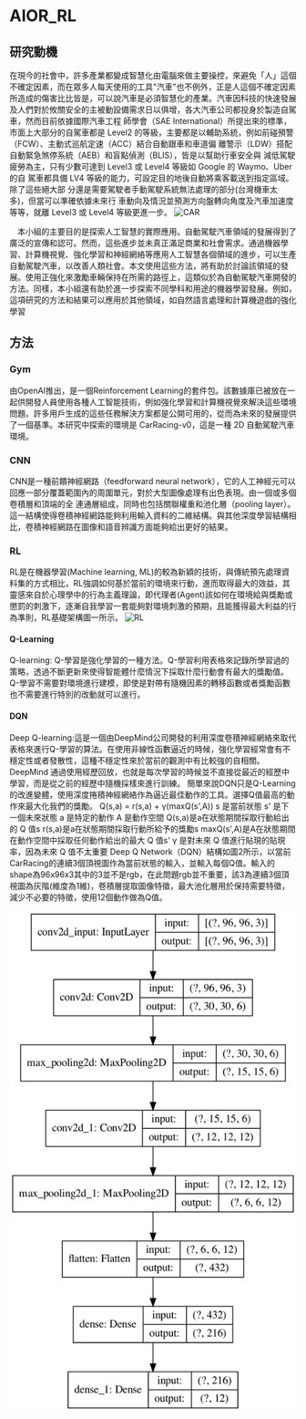 #  AIOR_RL
## 研究動機
在現今的社會中，許多產業都變成智慧化由電腦來做主要操控，來避免「人」這個不確定因素，而在眾多人每天使用的工具"汽車"也不例外，正是人這個不確定因素所造成的傷害比比皆是，可以說汽車是必須智慧化的產業。汽車因科技的快速發展及人們對於攸關安全的主被動設備需求日以俱增，各大汽車公司都投身於製造自駕車，然而目前依據國際汽車工程 師學會（SAE International）所提出來的標準，市面上大部分的自駕車都是 Level2 的等級，主要都是以輔助系統，例如前碰預警（FCW）、主動式巡航定速（ACC）結合自動跟車和車道偏 離警示（LDW）搭配自動緊急煞停系統（AEB）和盲點偵測（BLIS），皆是以幫助行車安全與 減低駕駛疲勞為主，只有少數可達到 Level3 或 Level4 等級如 Google 的 Waymo、Uber 的自 駕車都具備 LV4 等級的能力，可設定目的地後自動將乘客載送到指定區域。除了這些絕大部 分還是需要駕駛者手動駕駛系統無法處理的部分(台灣機車太多)，但當可以準確依據未來行 車動向及情況並預測方向盤轉向角度及汽車加速度等等，就離 Level3 或 Level4 等級更進一步。
![CAR](https://www.gonews.com.tw/wp-content/uploads/2020/09/6%E5%A4%A7%E8%87%AA%E5%8B%95%E9%A7%95%E9%A7%9B_%E8%B3%87%E8%A8%8A%E4%B8%80%E8%A6%BD%E8%A1%A8-%E6%8B%B7%E8%B2%9D.jpg)  


 本小組的主要目的是探索人工智慧的實際應用。自動駕駛汽車領域的發展得到了廣泛的宣傳和認可。然而，這些進步並未真正滿足商業和社會需求。通過機器學習、計算機視覺、強化學習和神經網絡等應用人工智慧各個領域的進步，可以生產自動駕駛汽車，以改善人類社會。本文使用這些方法，將有助於討論該領域的發展。使用正強化來激勵車輛保持在所需的路徑上，這類似於為自動駕駛汽車開發的方法。同樣，本小組還有助於進一步探索不同學科和用途的機器學習發展。例如，這項研究的方法和結果可以應用於其他領域，如自然語言處理和計算機遊戲的強化學習 
 
 ## 方法
### Gym
由OpenAI推出，是一個Reinforcement Learning的套件包。該數據庫已被放在一起供開發人員使用各種人工智能技術，例如強化學習和計算機視覺來解決這些環境問題。許多用戶生成的這些任務解決方案都是公開可用的，從而為未來的發展提供了一個基準。本研究中探索的環境是 CarRacing-v0，這是一種 2D 自動駕駛汽車環境。
### CNN
CNN是一種前饋神經網路（feedforward neural network），它的人工神經元可以回應一部分覆蓋範圍內的周圍單元，對於大型圖像處理有出色表現。由一個或多個卷積層和頂端的全 連通層組成，同時也包括關聯權重和池化層（pooling layer）。這一結構使得卷積神經網路能夠利用輸入資料的二維結構。與其他深度學習結構相比，卷積神經網路在圖像和語音辨識方面能夠給出更好的結果。
### RL
RL是在機器學習(Machine learning, ML)的較為新穎的技術，與傳統預先處理資料集的方式相比，RL強調如何基於當前的環境來行動，進而取得最大的效益，其靈感來自於心理學中的行為主義理論，即代理者(Agent)該如何在環境給與獎勵或懲罰的刺激下，逐漸自我學習一套能夠對環境刺激的預期，且能獲得最大利益的行為準則，RL基礎架構圖一所示。
![RL](https://miro.medium.com/max/700/0*5dzxvNCfwmFRmvkp.jpg)  

#### Q-Learning
Q-learning: Q-學習是強化學習的一種方法。Q-學習利用表格來記錄所學習過的策略，透過不斷更新來使得智能體什麼情況下採取什麼行動會有最大的獎勵值。Q-學習不需要對環境進行建模，即使是對帶有隨機因素的轉移函數或者獎勵函數也不需要進行特別的改動就可以進行。

#### DQN
Deep Q-learning:這是一個由DeepMind公司開發的利用深度卷積神經網絡來取代表格來進行Q-學習的算法。在使用非線性函數逼近的時候，強化學習經常會有不穩定性或者發散性，這種不穩定性來於當前的觀測中有比較強的自相關。DeepMind 通過使用經歷回放，也就是每次學習的時候並不直接從最近的經歷中學習，而是從之前的經歷中隨機採樣來進行訓練。
簡單來說DQN只是Q-Learning 的改進變體，使用深度捲積神經網絡作為逼近最佳動作的工具。選擇Q值最高的動作來最大化我們的獎勵。
Q(s,a) = r(s,a) + γ(maxQ(s',A))
	s 是當前狀態
	s' 是下一個未來狀態
	a 是特定的動作
	A 是動作空間
	Q(s,a)是a在狀態期間採取行動給出的 Q 值s
	r(s,a)是a在狀態期間採取行動所給予的獎勵s
	maxQ(s',A)是A在狀態期間在動作空間中採取任何動作給出的最大 Q 值s'
	γ 是對未來 Q 值進行貼現的貼現率，因為未來 Q 值不太重要
Deep Q Network（DQN）結構如圖2所示，以當前CarRacing的連續3個頂視圖作為當前狀態的輸入，並輸入每個Q值。輸入的shape為96x96x3其中的3並不是rgb，在此問題rgb並不重要，該3為連續3個頂視圖為灰階(維度為1維)，卷積層提取圖像特徵，最大池化層用於保持需要特徵，減少不必要的特徵，使用12個動作做為Q值。

![DQN](https://github.com/howting/aiot_RL/blob/main/271392482_517707269499426_2485185398425252968_n.png?raw=true)

